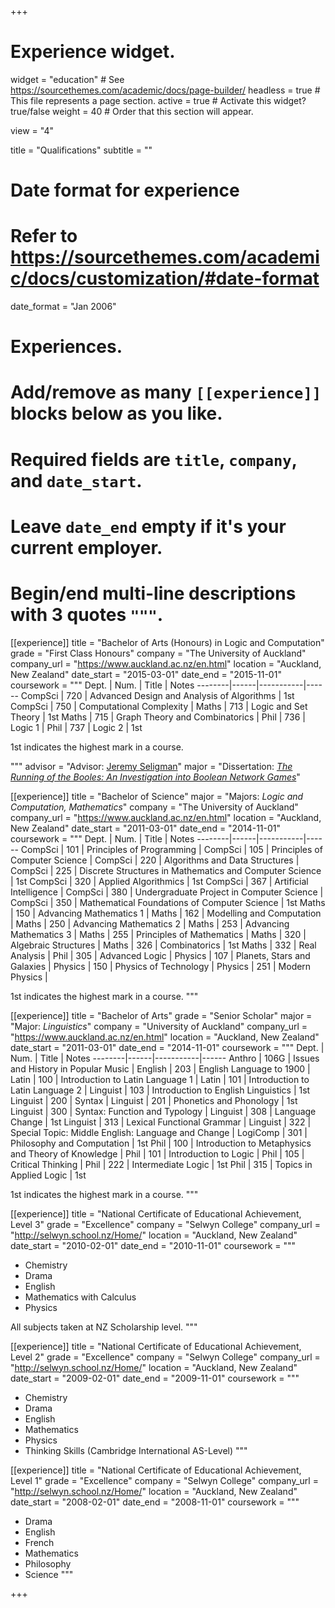 +++
# Experience widget.
widget = "education"  # See https://sourcethemes.com/academic/docs/page-builder/
headless = true  # This file represents a page section.
active = true  # Activate this widget? true/false
weight = 40  # Order that this section will appear.

view = "4"

title = "Qualifications"
subtitle = ""

# Date format for experience
#   Refer to https://sourcethemes.com/academic/docs/customization/#date-format
date_format = "Jan 2006"

# Experiences.
#   Add/remove as many `[[experience]]` blocks below as you like.
#   Required fields are `title`, `company`, and `date_start`.
#   Leave `date_end` empty if it's your current employer.
#   Begin/end multi-line descriptions with 3 quotes `"""`.



[[experience]]
  title = "Bachelor of Arts (Honours) in Logic and Computation"
  grade = "First Class Honours"
  company = "The University of Auckland"
  company_url = "https://www.auckland.ac.nz/en.html"
  location = "Auckland, New Zealand"
  date_start = "2015-03-01"
  date_end = "2015-11-01"
  coursework = """
  Dept.    | Num. | Title | Notes
--------|------|-----------|------
  CompSci | 720 | Advanced Design and Analysis of Algorithms | 1st
  CompSci | 750 | Computational Complexity |
  Maths | 713 | Logic and Set Theory | 1st
  Maths | 715 | Graph Theory and Combinatorics |
  Phil | 736 | Logic 1 |
  Phil | 737 | Logic 2 | 1st
  
  1st indicates the highest mark in a course.

  """
  advisor = "Advisor: [Jeremy Seligman](http://www.arts.auckland.ac.nz/people/jsel014)"
  major = "Dissertation: [*The Running of the Booles: An Investigation into Boolean Network Games*](../publication/thompson-running-2015/)"

[[experience]]
  title = "Bachelor of Science"
  major = "Majors: *Logic and Computation, Mathematics*"
  company = "The University of Auckland"
  company_url = "https://www.auckland.ac.nz/en.html"
  location = "Auckland, New Zealand"
  date_start = "2011-03-01"
  date_end = "2014-11-01"
  coursework = """
  Dept.    | Num. | Title | Notes
--------|------|-----------|------
  CompSci | 101 | Principles of Programming |
  CompSci | 105 | Principles of Computer Science |
  CompSci | 220 | Algorithms and Data Structures |
  CompSci | 225 | Discrete Structures in Mathematics and Computer Science | 1st
  CompSci | 320 | Applied Algorithmics | 1st
  CompSci | 367 | Artificial Intelligence |
  CompSci | 380 | Undergraduate Project in Computer Science |
  CompSci | 350 | Mathematical Foundations of Computer Science | 1st
  Maths | 150 | Advancing Mathematics 1 |
  Maths | 162 | Modelling and Computation |
  Maths | 250 | Advancing Mathematics 2 |
  Maths | 253 | Advancing Mathematics 3 |
  Maths | 255 | Principles of Mathematics |
  Maths | 320 | Algebraic Structures |
  Maths | 326 | Combinatorics | 1st
  Maths | 332 | Real Analysis |
  Phil | 305 | Advanced Logic |
  Physics | 107 | Planets, Stars and Galaxies |
  Physics | 150 | Physics of Technology |
  Physics | 251 | Modern Physics |
  
  1st indicates the highest mark in a course.
  """

[[experience]]
  title = "Bachelor of Arts"
  grade = "Senior Scholar"
  major = "Major: *Linguistics*"
  company = "University of Auckland"
  company_url = "https://www.auckland.ac.nz/en.html"
  location = "Auckland, New Zealand"
  date_start = "2011-03-01"
  date_end = "2014-11-01"
  coursework = """
  Dept.    | Num. | Title | Notes
--------|------|-----------|------
  Anthro | 106G | Issues and History in Popular Music |
  English | 203 | English Language to 1900 |
  Latin | 100 | Introduction to Latin Language 1 |
  Latin | 101 | Introduction to Latin Language 2 |
  Linguist | 103 | Introduction to English Linguistics | 1st
  Linguist | 200 | Syntax |
  Linguist | 201 | Phonetics and Phonology | 1st
  Linguist | 300 | Syntax: Function and Typology |
  Linguist | 308 | Language Change | 1st
  Linguist | 313 | Lexical Functional Grammar |
  Linguist | 322 | Special Topic: Middle English: Language and Change |
  LogiComp | 301 | Philosophy and Computation | 1st
  Phil | 100 | Introduction to Metaphysics and Theory of Knowledge |
  Phil | 101 | Introduction to Logic |
  Phil | 105 | Critical Thinking |
  Phil | 222 | Intermediate Logic | 1st
  Phil | 315 | Topics in Applied Logic | 1st
  
   1st indicates the highest mark in a course.
  """
 
[[experience]]
  title = "National Certificate of Educational Achievement, Level 3"
  grade = "Excellence"
  company = "Selwyn College"
  company_url = "http://selwyn.school.nz/Home/"
  location = "Auckland, New Zealand"
  date_start = "2010-02-01"
  date_end = "2010-11-01"
  coursework = """
  - Chemistry
  - Drama
  - English
  - Mathematics with Calculus
  - Physics
  
  All subjects taken at NZ Scholarship level.
  """
  
[[experience]]
  title = "National Certificate of Educational Achievement, Level 2"
  grade = "Excellence"
  company = "Selwyn College"
  company_url = "http://selwyn.school.nz/Home/"
  location = "Auckland, New Zealand"
  date_start = "2009-02-01"
  date_end = "2009-11-01"
  coursework = """
  - Chemistry
  - Drama
  - English
  - Mathematics
  - Physics
  - Thinking Skills (Cambridge International AS-Level)
  """
  
[[experience]]
  title = "National Certificate of Educational Achievement, Level 1"
  grade = "Excellence"
  company = "Selwyn College"
  company_url = "http://selwyn.school.nz/Home/"
  location = "Auckland, New Zealand"
  date_start = "2008-02-01"
  date_end = "2008-11-01"
  coursework = """
  - Drama
  - English
  - French
  - Mathematics
  - Philosophy
  - Science
  """



+++
